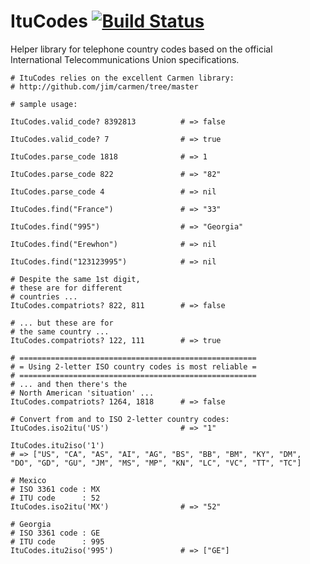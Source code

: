 # ItuCodes [![Build Status](https://secure.travis-ci.org/bowsersenior/itu_codes.png)](http://travis-ci.org/bowsersenior/itu_codes)

Helper library for telephone country codes based on the official International Telecommunications Union specifications.

    # ItuCodes relies on the excellent Carmen library:
    # http://github.com/jim/carmen/tree/master

    # sample usage:

    ItuCodes.valid_code? 8392813          # => false

    ItuCodes.valid_code? 7                # => true

    ItuCodes.parse_code 1818              # => 1

    ItuCodes.parse_code 822               # => "82"

    ItuCodes.parse_code 4                 # => nil

    ItuCodes.find("France")               # => "33"

    ItuCodes.find("995")                  # => "Georgia"

    ItuCodes.find("Erewhon")              # => nil

    ItuCodes.find("123123995")            # => nil

    # Despite the same 1st digit,
    # these are for different
    # countries ...
    ItuCodes.compatriots? 822, 811        # => false

    # ... but these are for
    # the same country ...
    ItuCodes.compatriots? 122, 111        # => true

    # =====================================================
    # = Using 2-letter ISO country codes is most reliable =
    # =====================================================
    # ... and then there's the
    # North American 'situation' ...
    ItuCodes.compatriots? 1264, 1818      # => false

    # Convert from and to ISO 2-letter country codes:
    ItuCodes.iso2itu('US')                # => "1"

    ItuCodes.itu2iso('1')
    # => ["US", "CA", "AS", "AI", "AG", "BS", "BB", "BM", "KY", "DM", "DO", "GD", "GU", "JM", "MS", "MP", "KN", "LC", "VC", "TT", "TC"]

    # Mexico
    # ISO 3361 code : MX
    # ITU code      : 52
    ItuCodes.iso2itu('MX')                # => "52"

    # Georgia
    # ISO 3361 code : GE
    # ITU code      : 995
    ItuCodes.itu2iso('995')               # => ["GE"]